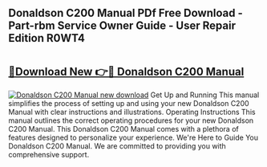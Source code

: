 ## Donaldson C200 Manual PDf Free Download - Part-rbm Service Owner Guide - User Repair Edition R0WT4

# <h2><a href="http://bc28502.oget.top/?id=Donaldson+C200+Manual">🔗Download New 👉🔴 Donaldson C200 Manual</a></h2>

[![Donaldson C200 Manual new download](https://i.imgur.com/5g1atiW.png)](http://bc28502.oget.top/?id=Donaldson+C200+Manual)
Get Up and Running This manual simplifies the process of setting up and using your new Donaldson C200 Manual with clear instructions and illustrations. Operating Instructions This manual outlines the correct operating procedures for your new Donaldson C200 Manual. This Donaldson C200 Manual comes with a plethora of features designed to personalize your experience. We're Here to Guide You Donaldson C200 Manual. We are committed to providing you with comprehensive support.
